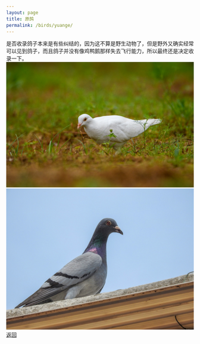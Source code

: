 ```yaml
---
layout: page
title: 原鸽
permalink: /birds/yuange/
---
```

是否收录鸽子本来是有些纠结的，因为这不算是野生动物了，但是野外又确实经常可以见到鸽子，而且鸽子并没有像鸡鸭鹅那样失去飞行能力，所以最终还是决定收录一下。
![](../picture/原鸽/DSC_3500.jpg)
![](../picture/原鸽/DSCN8509.jpg)
[返回](../../)
